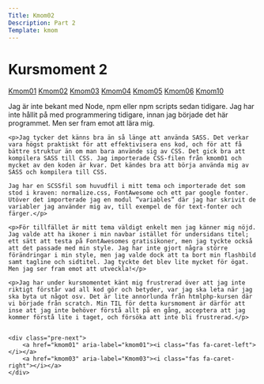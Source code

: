 ```yaml
---
Title: Kmom02
Description: Part 2
Template: kmom
---
```


Kursmoment 2
==================
<div class="sidebar">
    <a href="kmom01">Kmom01</a>
    <a href="kmom02">Kmom02</a>
    <a href="kmom03">Kmom03</a>
    <a href="kmom04">Kmom04</a>
    <a href="kmom05">Kmom05</a>
    <a href="kmom06">Kmom06</a>
    <a href="kmom10">Kmom10</a>
</div>

<div class="kmom-text">
    <p>Jag är inte bekant med Node, npm eller npm scripts sedan tidigare. Jag har inte hållit på med programmering tidigare, innan jag började det här programmet. Men ser fram emot att lära mig.</p>

    <p>Jag tycker det känns bra än så länge att använda SASS. Det verkar vara högst praktiskt för att effektivisera ens kod, och för att få bättre struktur än om man bara använde sig av CSS. Det gick bra att kompilera SASS till CSS. Jag importerade CSS-filen från kmom01 och mycket av den koden är kvar. Det kändes bra att börja använda mig av SASS och kompilera till CSS.

    Jag har en SCSSfil som huvudfil i mitt tema och importerade det som stod i kraven: normalize.css, FontAwesome och ett par google fonter. Utöver det importerade jag en modul ”variables” där jag har skrivit de variabler jag använder mig av, till exempel de för text-fonter och färger.</p>

    <p>För tillfället är mitt tema väldigt enkelt men jag känner mig nöjd. Jag valde att ha ikoner i min navbar istället för undersidans titel; ett sätt att testa på FontAwesomes gratisikoner, men jag tyckte också att det passade med min style. Jag har inte gjort några större förändringar i min style, men jag valde dock att ta bort min flashbild samt tagline och sidtitel. Jag tyckte det blev lite mycket för ögat. Men jag ser fram emot att utveckla!</p>

    <p>Jag har under kursmomentet känt mig frustrerad över att jag inte riktigt förstår vad all kod gör och betyder, var jag ska leta när jag ska byta ut något osv. Det är lite annorlunda från htmlphp-kursen där vi började från scratch. Min TIL för detta kursmoment är därför att inse att jag inte behöver förstå allt på en gång, acceptera att jag kommer förstå lite i taget, och försöka att inte bli frustrerad.</p>


    <div class="pre-next">
        <a href="kmom01" aria-label="kmom01"><i class="fas fa-caret-left"></i></a>
        <a href="kmom03" aria-label="Kmom03"><i class="fas fa-caret-right"></i></a>
    </div>
</div>
